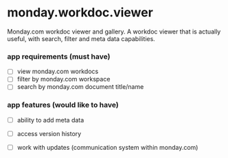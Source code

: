 # monday.workdoc.viewer
Monday.com workdoc viewer and gallery. A workdoc viewer that is actually useful, with search, filter and meta data capabilities.
### app requirements (must have)
- [ ] view monday.com workdocs
- [ ] filter by monday.com workspace
- [ ] search by monday.com document title/name

### app features (would like to have)
- [ ] ability to add meta data
- [ ] access version history
- [ ] work with updates (communication system within monday.com)



